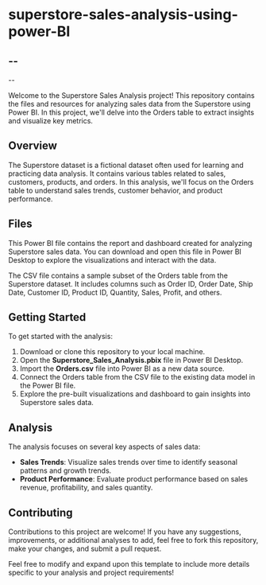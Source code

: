 # superstore-sales-analysis-using-power-BI
--
--
--

Welcome to the Superstore Sales Analysis project! This repository contains the files and resources for analyzing sales data from the Superstore using Power BI. In this project, we'll delve into the Orders table to extract insights and visualize key metrics.

## Overview

The Superstore dataset is a fictional dataset often used for learning and practicing data analysis. It contains various tables related to sales, customers, products, and orders. In this analysis, we'll focus on the Orders table to understand sales trends, customer behavior, and product performance.

## Files

 This Power BI file contains the report and dashboard created for analyzing Superstore sales data. You can download and open this file in Power BI Desktop to explore the visualizations and interact with the data.

 The CSV file contains a sample subset of the Orders table from the Superstore dataset. It includes columns such as Order ID, Order Date, Ship Date, Customer ID, Product ID, Quantity, Sales, Profit, and others.

## Getting Started

To get started with the analysis:

1. Download or clone this repository to your local machine.
2. Open the **Superstore_Sales_Analysis.pbix** file in Power BI Desktop.
3. Import the **Orders.csv** file into Power BI as a new data source.
4. Connect the Orders table from the CSV file to the existing data model in the Power BI file.
5. Explore the pre-built visualizations and dashboard to gain insights into Superstore sales data.

## Analysis

The analysis focuses on several key aspects of sales data:

- **Sales Trends**: Visualize sales trends over time to identify seasonal patterns and growth trends.
- **Product Performance**: Evaluate product performance based on sales revenue, profitability, and sales quantity.


## Contributing

Contributions to this project are welcome! If you have any suggestions, improvements, or additional analyses to add, feel free to fork this repository, make your changes, and submit a pull request.


Feel free to modify and expand upon this template to include more details specific to your analysis and project requirements!
